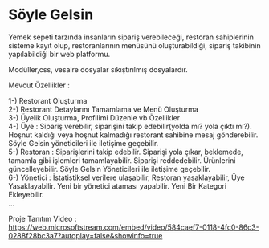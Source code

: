 # Söyle Gelsin
Yemek sepeti tarzında insanların sipariş verebileceği, restoran sahiplerinin sisteme kayıt olup, restoranlarının menüsünü oluşturabildiği, sipariş takibinin yapılabildiği bir web platformu.

Modüller,css, vesaire dosyalar sıkıştırılmış dosyalardır. 


Mevcut Özellikler :

1-) Restorant Oluşturma<br>
2-) Restorant Detaylarını Tamamlama ve Menü Oluşturma<br>
3-) Üyelik Oluşturma, Profilimi Düzenle vb Özellikler<br>
4-) Üye : Sipariş verebilir, siparişini takip edebilir(yolda mı? yola çıktı mı?). Hoşnut kaldığı veya hoşnut kalmadığı restorant sahibine mesaj gönderebilir. Söyle Gelsin yöneticileri ile iletişime geçebilir.<br>
5-) Restoran : Siparişlerini takip edebilir. Siparişi yola çıkar, beklemede, tamamla gibi işlemleri tamamlayabilir. Siparişi reddedebilir. Ürünlerini güncelleyebilir. Söyle Gelsin Yöneticileri ile iletişime geçebilir.<br>
6-) Yönetici : İstatistiksel verilere ulaşabilir, Restoran yasaklayabilir, Üye Yasaklayabilir. Yeni bir yönetici ataması yapabilir. Yeni Bir Kategori Ekleyebilir.<br>
...

Proje Tanıtım Video : https://web.microsoftstream.com/embed/video/584caef7-0118-4fc0-86c3-0288f28bc3a7?autoplay=false&showinfo=true
